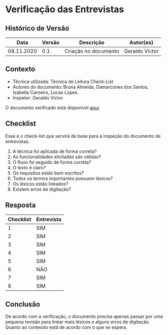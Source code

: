 # Verificação das Entrevistas

## Histórico de Versão
<table class="table table-striped border">
    <thead>
        <th>Data</th> 
        <th>Versão </th> 
        <th>Descrição</th> 
        <th>Autor(es)</th>
    </thead>
    <tbody>
        <tr>
            <td> 08.11.2020 </td>
            <td>  0.1   </td>
            <td> Criação no documento</td>
            <td> Geraldo Victor </td>
        </tr>
    </tbody>
</table>

## Contexto
- Técnica utilizada: Técnica de Leitura Check-List
- Autores do documento: Bruna Almeida, Damarcones dos Santos, Isabella Carneiro, Lucas Lopes.
- Inspetor: Geraldo Victor.

O documento verificado está disponível <a href="https://requisitos-de-software.github.io/2020.1-iFut/elicitacao/entrevista/">aqui</a>.


## Checklist
Esse é o check-list que servirá de base para a inspeção do documento de entrevistas.
<br>

1. A técnica foi aplicada de forma correta?
2. As funcionalidades elicitadas são válidas?
3. O fluxo foi seguido de forma correta?
4. O texto é claro?
5. Os requisitos estão bem escritos?
6. Todos os termos importantes possuem léxicos?
7. Os léxicos estão linkados?
8. Existem erros de digitação?

## Resposta

<table class="table table-striped border">
    <thead>
        <th>Checklist</th> 
        <th>Entrevista</th>  
    </thead>
    <tbody>
	    <tr>
		    <td>1</td>
		    <td>SIM</td>
	    </tr>
        <tr>
		    <td>2</td>
		    <td>SIM</td>
	    </tr>
        <tr>
		    <td>3</td>
		    <td>SIM</td>
	    </tr>
        <tr>
		    <td>4</td>
		    <td>SIM</td>
	    </tr>
        	    <tr>
		    <td>5</td>
		    <td>SIM</td>
	    </tr>
        <tr>
		    <td>6</td>
		    <td>NÃO</td>
	    </tr>
        <tr>
		    <td>7</td>
		    <td>SIM</td>
	    </tr>
        <tr>
		    <td>8</td>
		    <td>SIM</td>
	    </tr>
    </tbody> 
</table>

## Conclusão
De acordo com a verificação, o documento precisa apenas passar por uma pequena revisão para linkar mais léxicos e alguns erros de digitação. Quanto ao conteúdo está de acordo com o que se espera.

